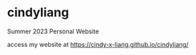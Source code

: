 # cindyliang
Summer 2023 Personal Website

access my website at https://cindy-x-liang.github.io/cindyliang/
